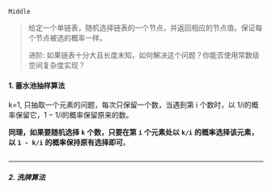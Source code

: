 `Middle`

> 给定一个单链表，随机选择链表的一个节点，并返回相应的节点值。保证每个节点被选的概率一样。
>
> 进阶:
> 如果链表十分大且长度未知，如何解决这个问题？你能否使用常数级空间复杂度实现？

#### 1. 蓄水池抽样算法

k=1, 只抽取一个元素的问题，每次只保留一个数，当遇到第 i 个数时，以 $1/i$的概率保留它，$1-1/i$的概率保留原来的数。

**同理，如果要随机选择** **`k`** **个数，只要在第** **`i`** **个元素处以** **`k/i`** **的概率选择该元素，以** **`1 - k/i`** **的概率保持原有选择即可**。

```python

```



---

##### 2. 洗牌算法

```python

```

